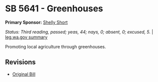 # SB 5641 - Greenhouses
**Primary Sponsor:** [Shelly Short](/person/leg/shelly.short.md)

*Status: Third reading, passed; yeas, 44; nays, 0; absent, 0; excused, 5.* | [leg.wa.gov summary](https://app.leg.wa.gov/billsummary?BillNumber=5641&Year=2021)

Promoting local agriculture through greenhouses.

## Revisions
* [Original Bill](1/)